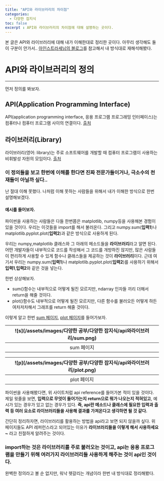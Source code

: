 ```yaml
---
title: "API와 라이브러리의 차이점"
categories:
  - 다양한 잡지식
toc: false
excerpt : API와 라이브러리의 차이점에 대해 설명하는 곳이다.
---
```


본 글은 API와 라이브러리에 대해 내가 이해한대로 정리한 곳이다. 아무리 생각해도 둘이 구분이 안가서.. [아인스트라세님의 블로그](http://eine.tistory.com/entry/%EB%9D%BC%EC%9D%B4%EB%B8%8C%EB%9F%AC%EB%A6%AC-API-ABI-%EB%9C%BB-%EB%B9%84%EA%B5%90-%EC%A0%95%EB%A6%AC)를 참고해서 내 방식대로 재해석해봤다.

# API와 라이브러리의 정의 
---

먼저 정의를 봐보자.

## **API(Application Programming Interface)** 

  API(application programming interface, 응용 프로그램 프로그래밍 인터페이스)는 컴퓨터나 컴퓨터 프로그램 사이의 연결이다. [출처](https://ko.wikipedia.org/wiki/API)

## **라이브러리(Library)**

  라이브러리(영어: library)는 주로 소프트웨어를 개발할 때 컴퓨터 프로그램이 사용하는 비휘발성 자원의 모임이다. [출처](https://ko.wikipedia.org/wiki/%EB%9D%BC%EC%9D%B4%EB%B8%8C%EB%9F%AC%EB%A6%AC_(%EC%BB%B4%ED%93%A8%ED%8C%85))


### 이 정의들을 보고 한번에 이해를 한다면 진짜 전문가들이거나, 극소수의 천재들이 아닐까 싶다.. 
난 절대 이해 못했다.  나처럼 이해 못하는 사람들을 위해서 내가 이해한 방식으로 한번 설명해보겠다. 

#### 예시를 들어보자. 

파이썬을 사용하는 사람들은 다들 한번쯤은 matplotlib, numpy등을 사용해본 경험이 있을 것이다. 
우리는 이것들을 import를 해서 불러온다. 그리고 numpy.sum(**입력1**)나 matplotlib.pyplot.plot(**입력2**)과 같은 방식으로 사용하게 된다.

우리는 numpy,matplotlib 클래스와 그 아래의 메소드들을 **라이브러리**라고 알면 된다. 어떤 개발자들이 내부적으로 코드를 작성해서 그 코드를 개방하진 않지만, 많은 사람들이 편리하게 사용할 수 있게 
함수나 클래스들을 제공하는 것이 **라이브러리**이다.  근데 여기서 우리는 numpy.sum(**입력1**)나 matplotlib.pyplot.plot(**입력2**)를 사용하기 위해서 **입력1**,**입력2**와 같은 것을 넣는다. 

한번 상상해보자. 

* sum()함수는 내부적으로 어떻게 될진 모르지만, ndarray 인자들 끼리 더해서 return을 해줄 것이다. 
* plot()함수도 내부적으로 어떻게 될진 모르지만, 다른 함수를 불러오든 어떻게 하든 여차저차해서 그래프를 return 해줄 것이다.

이렇게 알고 한번 [sum 페이지](https://numpy.org/doc/stable/reference/generated/numpy.ndarray.sum.html), [plot 페이지](https://matplotlib.org/stable/api/_as_gen/matplotlib.pyplot.plot.html)를 들어가보자.

|![s](/assets/images/다양한 공부/다양한 잡지식/api와라이브러리/sum.png)|
|:--:|
|sum 페이지|

|![p](/assets/images/다양한 공부/다양한 잡지식/api와라이브러리/plot.png)|
|:--:|
|plot 페이지|

파이썬을 사용해봤다면, 위 사이트처럼 api reference를 들어가본 적이 있을 것이다. 
제일 윗줄을 보면, **입력으로 무엇이 들어가는지** **return으로 뭐가 나오는지 적혀있고**, 예시가 있는 경우가 있고 없는 경우가 있다.
**즉, api란 메소드나 클래스에 필요한 입력과 출력 등 여러 요소로 라이브러리들을 사용해 결과를 가져온다고 생각하면 될 것 같다.**

간단히 정리하자면, 라이브러리를 활용하는 방법을 api라고 보면 되지 않을까 싶다. 
위 페이지들도 API 레퍼런스라고 되어있는 이유가 **라이브러리들을 이렇게 해서 사용하세요~** 라고 친절하게 알려주는 것이다. 

### import하는 것은 라이브러리를 주로 불러오는 것이고, api는 응용 프로그램을 만들기 위해 여러가지 라이브러리들 사용하게 해주는 것이 api인 것이다.

완벽한 정의라고 볼 순 없지만, 워낙 헷갈리는 개념이라 한번 내 방식대로 정리해봤다.